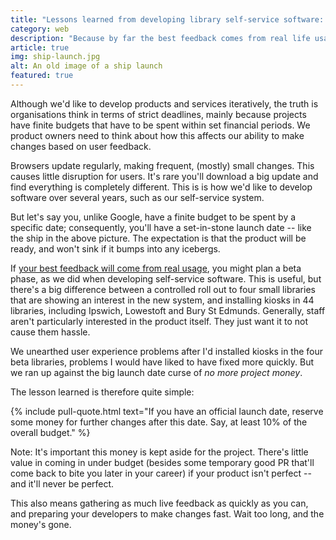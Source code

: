 ```yaml
---
title: "Lessons learned from developing library self-service software: The launch date shouldn&#8217;t be the real launch date"
category: web
description: "Because by far the best feedback comes from real life usage, you should look at reserving project development money for after your product &#8220;officially&#8221; launches."
article: true
img: ship-launch.jpg
alt: An old image of a ship launch
featured: true
---
```


Although we'd like to develop products and services iteratively, the truth is organisations think in terms of strict deadlines, mainly because projects have finite budgets that have to be spent within set financial periods. We product owners need to think about how this affects our ability to make changes based on user feedback.

Browsers update regularly, making frequent, (mostly) small changes. This causes little disruption for users. It's rare you'll download a big update and find everything is completely different. This is is how we'd like to develop software over several years, such as our self-service system.

But let's say you, unlike Google, have a finite budget to be spent by a specific date; consequently, you'll have a set-in-stone launch date -- like the ship in the above picture. The expectation is that the product will be ready, and won't sink if it bumps into any icebergs.

If [your best feedback will come from real usage](/2017/08/user-testing-not-as-good-as-user-using/), you might plan a beta phase, as we did when developing self-service software. This is useful, but there's a big difference between a controlled roll out to four small libraries that are showing an interest in the new system, and installing kiosks in 44 libraries, including Ipswich, Lowestoft and Bury St Edmunds. Generally, staff aren't particularly interested in the product itself. They just want it to not cause them hassle.

We unearthed user experience problems after I'd installed kiosks in the four beta libraries, problems I would have liked to have fixed more quickly. But we ran up against the big launch date curse of _no more project money_.

The lesson learned is therefore quite simple:

{% include pull-quote.html text="If you have an official launch date, reserve some money for further changes after this date. Say, at least 10% of the overall budget." %}

Note: It's important this money is kept aside for the project. There's little value in coming in under budget (besides some temporary good PR that'll come back to bite you later in your career) if your product isn't perfect -- and it'll never be perfect.

This also means gathering as much live feedback as quickly as you can, and preparing your developers to make changes fast. Wait too long, and the money's gone.

